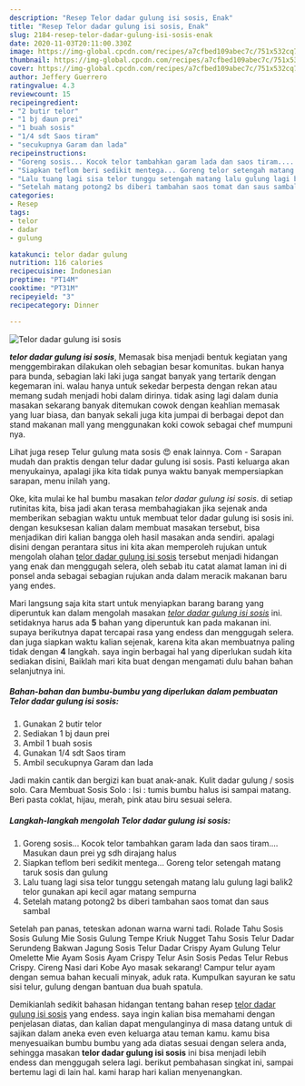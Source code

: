 ```yaml
---
description: "Resep Telor dadar gulung isi sosis, Enak"
title: "Resep Telor dadar gulung isi sosis, Enak"
slug: 2184-resep-telor-dadar-gulung-isi-sosis-enak
date: 2020-11-03T20:11:00.330Z
image: https://img-global.cpcdn.com/recipes/a7cfbed109abec7c/751x532cq70/telor-dadar-gulung-isi-sosis-foto-resep-utama.jpg
thumbnail: https://img-global.cpcdn.com/recipes/a7cfbed109abec7c/751x532cq70/telor-dadar-gulung-isi-sosis-foto-resep-utama.jpg
cover: https://img-global.cpcdn.com/recipes/a7cfbed109abec7c/751x532cq70/telor-dadar-gulung-isi-sosis-foto-resep-utama.jpg
author: Jeffery Guerrero
ratingvalue: 4.3
reviewcount: 15
recipeingredient:
- "2 butir telor"
- "1 bj daun prei"
- "1 buah sosis"
- "1/4 sdt Saos tiram"
- "secukupnya Garam dan lada"
recipeinstructions:
- "Goreng sosis... Kocok telor tambahkan garam lada dan saos tiram.... Masukan daun prei yg sdh dirajang halus"
- "Siapkan teflom beri sedikit mentega... Goreng telor setengah matang taruk sosis dan gulung"
- "Lalu tuang lagi sisa telor tunggu setengah matang lalu gulung lagi balik2 telor gunakan api kecil agar matang sempurna"
- "Setelah matang potong2 bs diberi tambahan saos tomat dan saus sambal"
categories:
- Resep
tags:
- telor
- dadar
- gulung

katakunci: telor dadar gulung 
nutrition: 116 calories
recipecuisine: Indonesian
preptime: "PT14M"
cooktime: "PT31M"
recipeyield: "3"
recipecategory: Dinner

---
```



![Telor dadar gulung isi sosis](https://img-global.cpcdn.com/recipes/a7cfbed109abec7c/751x532cq70/telor-dadar-gulung-isi-sosis-foto-resep-utama.jpg)

<b><i>telor dadar gulung isi sosis</i></b>, Memasak bisa menjadi bentuk kegiatan yang menggembirakan dilakukan oleh sebagian besar komunitas. bukan hanya para bunda, sebagian laki laki juga sangat banyak yang tertarik dengan kegemaran ini. walau hanya untuk sekedar berpesta dengan rekan atau memang sudah menjadi hobi dalam dirinya. tidak asing lagi dalam dunia masakan sekarang banyak ditemukan cowok dengan keahlian memasak yang luar biasa, dan banyak sekali juga kita jumpai di berbagai depot dan stand makanan mall yang menggunakan koki cowok sebagai chef mumpuni nya.

Lihat juga resep Telur gulung mata sosis 😍 enak lainnya. Com - Sarapan mudah dan praktis dengan telur dadar gulung isi sosis. Pasti keluarga akan menyukainya, apalagi jika kita tidak punya waktu banyak mempersiapkan sarapan, menu inilah yang.

Oke, kita mulai ke hal bumbu masakan <i>telor dadar gulung isi sosis</i>. di setiap rutinitas kita, bisa jadi akan terasa membahagiakan jika sejenak anda memberikan sebagian waktu untuk membuat telor dadar gulung isi sosis ini. dengan kesuksesan kalian dalam membuat masakan tersebut, bisa menjadikan diri kalian bangga oleh hasil masakan anda sendiri. apalagi disini dengan perantara situs ini kita akan memperoleh rujukan untuk mengolah olahan <u>telor dadar gulung isi sosis</u> tersebut menjadi hidangan yang enak dan menggugah selera, oleh sebab itu catat alamat laman ini di ponsel anda sebagai sebagian rujukan anda dalam meracik makanan baru yang endes.


Mari langsung saja kita start untuk menyiapkan barang barang yang diperuntuk kan dalam mengolah masakan <u><i>telor dadar gulung isi sosis</i></u> ini. setidaknya harus ada <b>5</b> bahan yang diperuntuk kan pada makanan ini. supaya berikutnya dapat tercapai rasa yang endess dan menggugah selera. dan juga siapkan waktu kalian sejenak, karena kita akan membuatnya paling tidak dengan <b>4</b> langkah. saya ingin berbagai hal yang diperlukan sudah kita sediakan disini, Baiklah mari kita buat dengan mengamati dulu bahan bahan selanjutnya ini.

<!--inarticleads1-->

##### Bahan-bahan dan bumbu-bumbu yang diperlukan dalam pembuatan Telor dadar gulung isi sosis:

1. Gunakan 2 butir telor
1. Sediakan 1 bj daun prei
1. Ambil 1 buah sosis
1. Gunakan 1/4 sdt Saos tiram
1. Ambil secukupnya Garam dan lada


Jadi makin cantik dan bergizi kan buat anak-anak. Kulit dadar gulung / sosis solo. Cara Membuat Sosis Solo : Isi : tumis bumbu halus isi sampai matang. Beri pasta coklat, hijau, merah, pink atau biru sesuai selera. 

<!--inarticleads2-->

##### Langkah-langkah mengolah Telor dadar gulung isi sosis:

1. Goreng sosis... Kocok telor tambahkan garam lada dan saos tiram.... Masukan daun prei yg sdh dirajang halus
1. Siapkan teflom beri sedikit mentega... Goreng telor setengah matang taruk sosis dan gulung
1. Lalu tuang lagi sisa telor tunggu setengah matang lalu gulung lagi balik2 telor gunakan api kecil agar matang sempurna
1. Setelah matang potong2 bs diberi tambahan saos tomat dan saus sambal


Setelah pan panas, teteskan adonan warna warni tadi. Rolade Tahu Sosis Sosis Gulung Mie Sosis Gulung Tempe Kriuk Nugget Tahu Sosis Telur Dadar Serundeng Bakwan Jagung Sosis Telur Dadar Crispy Ayam Gulung Telur Omelette Mie Ayam Sosis Ayam Crispy Telur Asin Sosis Pedas Telur Rebus Crispy. Cireng Nasi dari Kobe Ayo masak sekarang! Campur telur ayam dengan semua bahan kecuali minyak, aduk rata. Kumpulkan sayuran ke satu sisi telur, gulung dengan bantuan dua buah spatula. 

Demikianlah sedikit bahasan hidangan tentang bahan resep <u>telor dadar gulung isi sosis</u> yang endess. saya ingin kalian bisa memahami dengan penjelasan diatas, dan kalian dapat mengulanginya di masa datang untuk di sajikan dalam aneka even even keluarga atau teman kamu. kamu bisa menyesuaikan bumbu bumbu yang ada diatas sesuai dengan selera anda, sehingga masakan <b>telor dadar gulung isi sosis</b> ini bisa menjadi lebih endess dan menggugah selera lagi. berikut pembahasan singkat ini, sampai bertemu lagi di lain hal. kami harap hari kalian menyenangkan.

